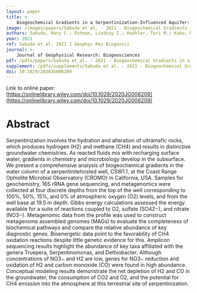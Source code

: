 ```yaml
---
layout: paper
title: >-
    Biogeochemical Gradients in a Serpentinization‐Influenced Aquifer: Implications for Gas Exchange Between the Subsurface and Atmosphere
image: /images/papers/Sabuda et al. - 2021 - Biogeochemical Gradients in a Serpentinization‐Inf.png
authors: Sabuda, Mary C.; Putman, Lindsay I.; Hoehler, Tori M.; Kubo, Michael D.; Brazelton, William J.; Cardace, Dawn; Schrenk, Matthew O.
year: 2021
ref: Sabuda et al. 2021 J Geophys Res Biogeosci
journal: >-
    Journal of Geophysical Research: Biogeosciences
pdf: /pdfs/papers/Sabuda et al. - 2021 - Biogeochemical Gradients in a Serpentinization‐Inf.pdf
supplement: /pdfs/supplements/Sabuda et al. - 2021 - Biogeochemical Gradients in a Serpentinization‐Inf.pdf
doi: 10.1029/2020JG006209
---
```


Link to online paper: [https://onlinelibrary.wiley.com/doi/10.1029/2020JG006209](https://onlinelibrary.wiley.com/doi/10.1029/2020JG006209)

# Abstract

Serpentinization involves the hydration and alteration of ultramafic rocks, which produces hydrogen (H2) and methane (CH4) and results in distinctive groundwater chemistries. As reacted fluids mix with recharging surface water, gradients in chemistry and microbiology develop in the subsurface. We present a comprehensive analysis of biogeochemical gradients in the water column of a serpentinitehosted well, CSW1.1, at the Coast Range Ophiolite Microbial Observatory (CROMO) in California, USA. Samples for geochemistry, 16S rRNA gene sequencing, and metagenomics were collected at four discrete depths from the top of the well corresponding to 100%, 50%, 15%, and 0% of atmospheric oxygen (O2) levels, and from the well base at 19.5 m depth. Gibbs energy calculations assessed the energy available for a suite of reactions coupled to O2, sulfate (SO42−), and nitrate (NO3−). Metagenomic data from the profile was used to construct metagenome assembled genomes (MAGs) to evaluate the completeness of biochemical pathways and compare the relative abundance of key diagnostic genes. Bioenergetic data point to the favorability of CH4 oxidation reactions despite little genetic evidence for this. Amplicon sequencing results highlight the abundance of key taxa affiliated with the genera Truepera, Serpentinomonas, and Dethiobacter. Although concentrations of NO3− and H2 are low, genes for NO3− reduction and oxidation of H2 and carbon monoxide (CO) were found in high abundance. Conceptual modeling results demonstrate the net depletion of H2 and CO in the groundwater, the consumption of CO2 and O2, and the potential for CH4 emission into the atmosphere at this terrestrial site of serpentinization.

